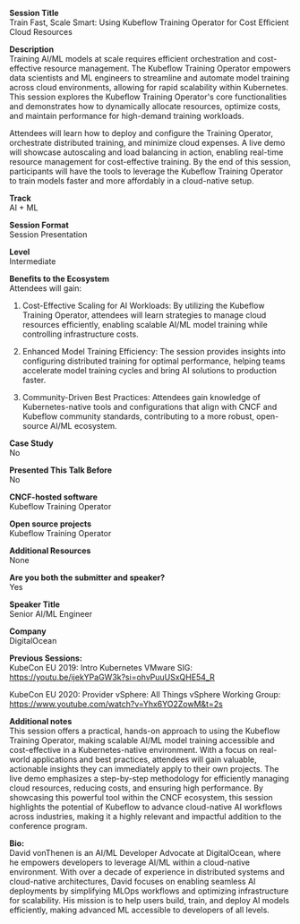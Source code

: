 **Session Title**  
Train Fast, Scale Smart: Using Kubeflow Training Operator for Cost Efficient Cloud Resources

**Description**  
Training AI/ML models at scale requires efficient orchestration and cost-effective resource management. The Kubeflow Training Operator empowers data scientists and ML engineers to streamline and automate model training across cloud environments, allowing for rapid scalability within Kubernetes. This session explores the Kubeflow Training Operator's core functionalities and demonstrates how to dynamically allocate resources, optimize costs, and maintain performance for high-demand training workloads.

Attendees will learn how to deploy and configure the Training Operator, orchestrate distributed training, and minimize cloud expenses. A live demo will showcase autoscaling and load balancing in action, enabling real-time resource management for cost-effective training. By the end of this session, participants will have the tools to leverage the Kubeflow Training Operator to train models faster and more affordably in a cloud-native setup.

**Track**  
AI + ML

**Session Format**  
Session Presentation

**Level**  
Intermediate

**Benefits to the Ecosystem**  
Attendees will gain:

1. Cost-Effective Scaling for AI Workloads: By utilizing the Kubeflow Training Operator, attendees will learn strategies to manage cloud resources efficiently, enabling scalable AI/ML model training while controlling infrastructure costs.

2. Enhanced Model Training Efficiency: The session provides insights into configuring distributed training for optimal performance, helping teams accelerate model training cycles and bring AI solutions to production faster.

3. Community-Driven Best Practices: Attendees gain knowledge of Kubernetes-native tools and configurations that align with CNCF and Kubeflow community standards, contributing to a more robust, open-source AI/ML ecosystem.

**Case Study**  
No

**Presented This Talk Before**  
No

**CNCF-hosted software**  
Kubeflow Training Operator

**Open source projects**  
Kubeflow Training Operator

**Additional Resources**  
None

**Are you both the submitter and speaker?**  
Yes

**Speaker Title**  
Senior AI/ML Engineer

**Company**  
DigitalOcean

**Previous Sessions:**  
KubeCon EU 2019: Intro Kubernetes VMware SIG: https://youtu.be/ijekYPaGW3k?si=ohvPuuUSxQHE54_R

KubeCon EU 2020: Provider vSphere: All Things vSphere Working Group: https://www.youtube.com/watch?v=Yhx6YO2ZowM&t=2s

**Additional notes**  
This session offers a practical, hands-on approach to using the Kubeflow Training Operator, making scalable AI/ML model training accessible and cost-effective in a Kubernetes-native environment. With a focus on real-world applications and best practices, attendees will gain valuable, actionable insights they can immediately apply to their own projects. The live demo emphasizes a step-by-step methodology for efficiently managing cloud resources, reducing costs, and ensuring high performance. By showcasing this powerful tool within the CNCF ecosystem, this session highlights the potential of Kubeflow to advance cloud-native AI workflows across industries, making it a highly relevant and impactful addition to the conference program.

**Bio:**  
David vonThenen is an AI/ML Developer Advocate at DigitalOcean, where he empowers developers to leverage AI/ML within a cloud-native environment. With over a decade of experience in distributed systems and cloud-native architectures, David focuses on enabling seamless AI deployments by simplifying MLOps workflows and optimizing infrastructure for scalability. His mission is to help users build, train, and deploy AI models efficiently, making advanced ML accessible to developers of all levels.
